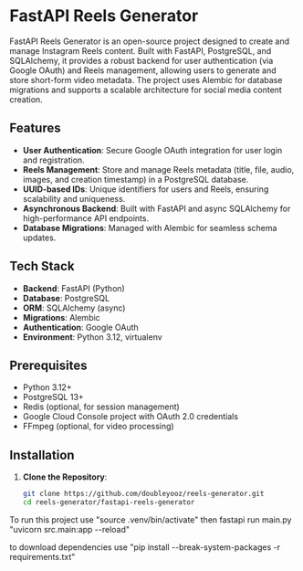 # FastAPI Reels Generator

FastAPI Reels Generator is an open-source project designed to create and manage Instagram Reels content. Built with FastAPI, PostgreSQL, and SQLAlchemy, it provides a robust backend for user authentication (via Google OAuth) and Reels management, allowing users to generate and store short-form video metadata. The project uses Alembic for database migrations and supports a scalable architecture for social media content creation.

## Features
- **User Authentication**: Secure Google OAuth integration for user login and registration.
- **Reels Management**: Store and manage Reels metadata (title, file, audio, images, and creation timestamp) in a PostgreSQL database.
- **UUID-based IDs**: Unique identifiers for users and Reels, ensuring scalability and uniqueness.
- **Asynchronous Backend**: Built with FastAPI and async SQLAlchemy for high-performance API endpoints.
- **Database Migrations**: Managed with Alembic for seamless schema updates.

## Tech Stack
- **Backend**: FastAPI (Python)
- **Database**: PostgreSQL
- **ORM**: SQLAlchemy (async)
- **Migrations**: Alembic
- **Authentication**: Google OAuth
- **Environment**: Python 3.12, virtualenv

## Prerequisites
- Python 3.12+
- PostgreSQL 13+
- Redis (optional, for session management)
- Google Cloud Console project with OAuth 2.0 credentials
- FFmpeg (optional, for video processing)

## Installation

1. **Clone the Repository**:
   ```bash
   git clone https://github.com/doubleyooz/reels-generator.git
   cd reels-generator/fastapi-reels-generator

To run this project use "source .venv/bin/activate" then fastapi run main.py "uvicorn src.main:app --reload"

to download dependencies use "pip install --break-system-packages -r requirements.txt"